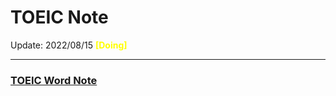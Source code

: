 # TOEIC Note

Update: 2022/08/15 <font color=yellow><b>[Doing]</b></font>

--- 

### [TOEIC Word Note](https://github.com/cwt100/Study-Notes/blob/main/Notes/TOEIC-Notes/TOEIC-Word-Note.md)